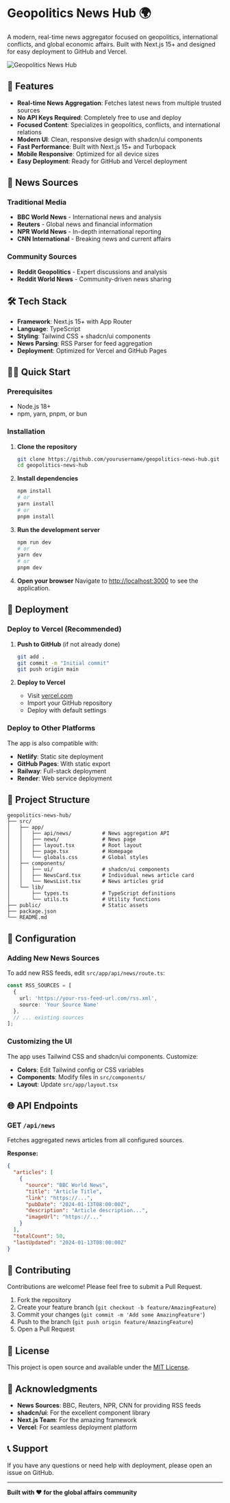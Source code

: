 # Geopolitics News Hub 🌍

A modern, real-time news aggregator focused on geopolitics, international conflicts, and global economic affairs. Built with Next.js 15+ and designed for easy deployment to GitHub and Vercel.

![Geopolitics News Hub](https://placehold.co/1200x600?text=Geopolitics+News+Hub+Modern+News+Aggregator+Interface)

## 🚀 Features

- **Real-time News Aggregation**: Fetches latest news from multiple trusted sources
- **No API Keys Required**: Completely free to use and deploy
- **Focused Content**: Specializes in geopolitics, conflicts, and international relations
- **Modern UI**: Clean, responsive design with shadcn/ui components
- **Fast Performance**: Built with Next.js 15+ and Turbopack
- **Mobile Responsive**: Optimized for all device sizes
- **Easy Deployment**: Ready for GitHub and Vercel deployment

## 📰 News Sources

### Traditional Media
- **BBC World News** - International news and analysis
- **Reuters** - Global news and financial information
- **NPR World News** - In-depth international reporting
- **CNN International** - Breaking news and current affairs

### Community Sources
- **Reddit Geopolitics** - Expert discussions and analysis
- **Reddit World News** - Community-driven news sharing

## 🛠️ Tech Stack

- **Framework**: Next.js 15+ with App Router
- **Language**: TypeScript
- **Styling**: Tailwind CSS + shadcn/ui components
- **News Parsing**: RSS Parser for feed aggregation
- **Deployment**: Optimized for Vercel and GitHub Pages

## 🏃‍♂️ Quick Start

### Prerequisites
- Node.js 18+ 
- npm, yarn, pnpm, or bun

### Installation

1. **Clone the repository**
   ```bash
   git clone https://github.com/yourusername/geopolitics-news-hub.git
   cd geopolitics-news-hub
   ```

2. **Install dependencies**
   ```bash
   npm install
   # or
   yarn install
   # or
   pnpm install
   ```

3. **Run the development server**
   ```bash
   npm run dev
   # or
   yarn dev
   # or
   pnpm dev
   ```

4. **Open your browser**
   Navigate to [http://localhost:3000](http://localhost:3000) to see the application.

## 🚀 Deployment

### Deploy to Vercel (Recommended)

1. **Push to GitHub** (if not already done)
   ```bash
   git add .
   git commit -m "Initial commit"
   git push origin main
   ```

2. **Deploy to Vercel**
   - Visit [vercel.com](https://vercel.com)
   - Import your GitHub repository
   - Deploy with default settings

### Deploy to Other Platforms

The app is also compatible with:
- **Netlify**: Static site deployment
- **GitHub Pages**: With static export
- **Railway**: Full-stack deployment
- **Render**: Web service deployment

## 📁 Project Structure

```
geopolitics-news-hub/
├── src/
│   ├── app/
│   │   ├── api/news/          # News aggregation API
│   │   ├── news/              # News page
│   │   ├── layout.tsx         # Root layout
│   │   ├── page.tsx           # Homepage
│   │   └── globals.css        # Global styles
│   ├── components/
│   │   ├── ui/                # shadcn/ui components
│   │   ├── NewsCard.tsx       # Individual news article card
│   │   └── NewsList.tsx       # News articles grid
│   └── lib/
│       ├── types.ts           # TypeScript definitions
│       └── utils.ts           # Utility functions
├── public/                    # Static assets
├── package.json
└── README.md
```

## 🔧 Configuration

### Adding New News Sources

To add new RSS feeds, edit `src/app/api/news/route.ts`:

```typescript
const RSS_SOURCES = [
  {
    url: 'https://your-rss-feed-url.com/rss.xml',
    source: 'Your Source Name'
  },
  // ... existing sources
];
```

### Customizing the UI

The app uses Tailwind CSS and shadcn/ui components. Customize:
- **Colors**: Edit Tailwind config or CSS variables
- **Components**: Modify files in `src/components/`
- **Layout**: Update `src/app/layout.tsx`

## 🌐 API Endpoints

### GET `/api/news`

Fetches aggregated news articles from all configured sources.

**Response:**
```json
{
  "articles": [
    {
      "source": "BBC World News",
      "title": "Article Title",
      "link": "https://...",
      "pubDate": "2024-01-13T08:00:00Z",
      "description": "Article description...",
      "imageUrl": "https://..."
    }
  ],
  "totalCount": 50,
  "lastUpdated": "2024-01-13T08:00:00Z"
}
```

## 🤝 Contributing

Contributions are welcome! Please feel free to submit a Pull Request.

1. Fork the repository
2. Create your feature branch (`git checkout -b feature/AmazingFeature`)
3. Commit your changes (`git commit -m 'Add some AmazingFeature'`)
4. Push to the branch (`git push origin feature/AmazingFeature`)
5. Open a Pull Request

## 📝 License

This project is open source and available under the [MIT License](LICENSE).

## 🙏 Acknowledgments

- **News Sources**: BBC, Reuters, NPR, CNN for providing RSS feeds
- **shadcn/ui**: For the excellent component library
- **Next.js Team**: For the amazing framework
- **Vercel**: For seamless deployment platform

## 📞 Support

If you have any questions or need help with deployment, please open an issue on GitHub.

---

**Built with ❤️ for the global affairs community**
